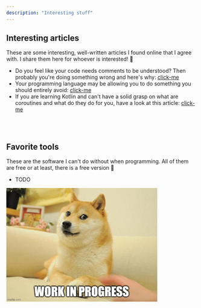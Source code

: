 ```yaml
---
description: "Interesting stuff"
---
```

<h2>Interesting articles</h2>
These are some interesting, well-written articles I found online that I agree with. I share them here for whoever is interested! 🙂<br>
<ul>
  <li>Do you feel like your code needs comments to be understood? Then probably you're doing something wrong and here's why: <a href="https://towardsdatascience.com/why-good-codes-dont-need-comments-92f58de19ad2">click-me</a></li>
  <li>Your programming language may be allowing you to do something you should entirely avoid: <a href="https://williamdurand.fr/2013/06/03/object-calisthenics/">click-me</a></li>
  <li>If you are learning Kotlin and can't have a solid grasp on what are coroutines and what do they do for you, have a look at this article: <a href="https://medium.com/gradeup/coroutines-for-beginners-the-only-article-youll-need-to-get-started-3178929ca70d">click-me</a></li>
</ul>
<br><br>
<h2>Favorite tools</h2>
These are the software I can't do without when programming. All of them are free or at least, there is a free version 💸
<ul>
  <li>TODO</li>
</ul>
<img src="/assets/images/workinprogress.jpg" alt="This page is a work in progress" width="400" height="300">
